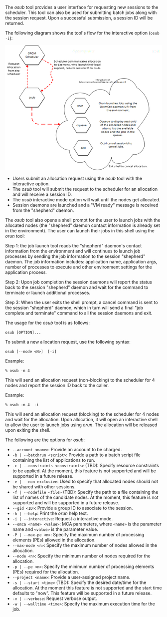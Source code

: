 The _osub_ tool provides a user interface for requesting new sessions to the scheduler. This tool can also be used for submitting batch jobs along with the session request. Upon a successful submission, a session ID will be returned.

The following diagram shows the tool's flow for the interactive option (`osub -i`):

![](3-ORCM-User-Guide/3.1-ORCM-Tools/osub.png)

* Users submit an allocation request using the _osub_ tool with the interactive option.
* The _osub_ tool will submit the request to the scheduler for an allocation and will receive a session ID.
* The _osub_ interactive mode option will wait until the nodes get allocated.
* Session daemons are launched and a "VM ready" message is received from the "shepherd" daemon.

The _osub_ tool also opens a shell prompt for the user to launch jobs with the allocated nodes (the "shepherd" daemon contact information is already set in the environment). The user can launch their jobs in this shell using the _orun_ tool:

Step 1: the job launch tool reads the "shepherd" daemon's contact information from the environment and will continues to launch job processes by sending the job information to the session "shepherd" daemon. The job information includes: application name, application args, number of processes to execute and other environment settings for the application process. 
 
Step 2: Upon job completion the session daemons will report the status back to the session "shepherd" daemon and wait for the command to terminate or launch additional processes. 

Step 3: When the user exits the shell prompt, a cancel command is sent to the session "shepherd" daemon, which in turn will send a final "job complete and terminate" command to all the session daemons and exit.

The usage for the _osub_ tool is as follows:
```
osub [OPTION]...
```

To submit a new allocation request, use the following syntax:
```
osub [--node <N>]  [-i]
```

Example:
```
% osub -n 4
```
This will send an allocation request (non-blocking) to the scheduler for 4 nodes and report the session ID back to the caller.

Example:
```
% osub –n 4  -i
```
This will send an allocation request (blocking) to the scheduler for 4 nodes and wait for the allocation.  Upon allocation, it will open an interactive shell to allow the user to launch jobs using _orun_. The allocation will be released upon exiting the shell.

The following are the options for _osub_:

* `--account <name>`: Provide an account to be charged.
* `-b | --batchrun <script>`: Provide a path to a batch script file containing the list of applications to run.
* `-c | --constraints <constraints>` (TBD): Specify resource constraints to be applied.  At the moment, this feature is not supported and will be supported in a future release.
* `-e | --non-exclusive`: Used to specify that allocated nodes should not be shared with other sessions.
* `-f | --nodefile <file>` (TBD): Specify the path to a file containing the list of names of the candidate nodes.  At the moment, this feature is not supported and will be supported in a future release.
* `--gid <ID>`: Provide a group ID to associate to the session.
* `-h | --help`: Print the _orun_ help text.
* `-i | --interactive`: Request a interactive mode.
* `--omca <name> <value>`:  MCA parameters, where `<name>` is the parameter name and `<value>` is the parameter value.
* `-P | --max-pe <n>`: Specify the maximum number of processing elements (PEs) allowed in the allocation.
* `--max-node <n>`: Specify the maximum number of nodes allowed in the allocation.
* `--node <n>`: Specify the minimum number of nodes required for the allocation.
* `-p | --pe <n>`: Specify the minimum number of processing elements (PEs) required for the allocation.
* `--project <name>`: Provide a user-assigned project name.
* `-s | --start <time>` (TBD): Specify the desired date/time for the allocation.  At the moment this feature is not supported and the start time defaults to "now".  This feature will be supported in a future release.
* `-v | --verbose`: Request verbose output.
* `-w | --walltime <time>`: Specify the maximum execution time for the job.
